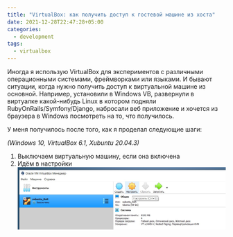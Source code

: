 ```yaml
---
title: "VirtualBox: как получить доступ к гостевой машине из хоста"
date: 2021-12-28T22:47:28+05:00
categories:
  - development
tags:
  - virtualbox
---
```

Иногда я использую VirtualBox для экспериментов с различными операционными системами, фреймворками или языками. И бывают
 ситуации, когда нужно получить доступ к виртуальной машине из основной. Например, установили в Windows VB, развернули в
  виртуалке какой-нибудь Linux в котором подняли RubyOnRails/Symfony/Django, набросали веб приложение и хочется из браузера
  в Windows посмотреть на то, что получилось.

  У меня получилось после того, как я проделал следующие шаги:

  _(Windows 10, VirtualBox 6.1, Xubuntu 20.04.3)_

  1. Выключаем виртуальную машину, если она включена
  2. Идём в настройки ![vm-settings](/assets/images/2021-12-28-access-from-host-to-guest-in-virtualbox/vm-settings.jpg)

